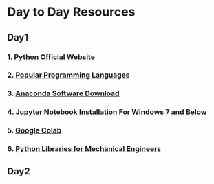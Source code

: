 # Day to Day Resources
## Day1

### 1. [Python Official Website](https://www.python.org/)
### 2. [Popular Programming Languages](http://pypl.github.io/PYPL.html)
### 3. [Anaconda Software Download](https://www.anaconda.com/products/individual)
### 4. [Jupyter Notebook Installation For Windows 7 and Below](https://jupyter.org/install)
### 5. [Google Colab](https://colab.research.google.com/)
### 6. [Python Libraries for Mechanical Engineers](https://medium.com/@a.tavallaie/python-programming-libraries-for-mechanical-engineer-409cf994efdd)

## Day2
